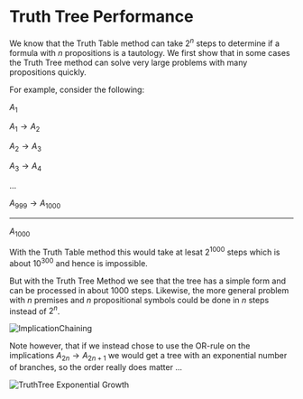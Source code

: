 # Truth Tree Performance
We know that the Truth Table method can take $2^n$ steps to determine if a formula with $n$ propositions is a tautology.
We first show that in some cases the Truth Tree method can solve very large problems with many propositions quickly.

For example, consider the following:

$A_1$

$A_1 \rightarrow A_2$

$A_2 \rightarrow A_3$

$A_3 \rightarrow A_4$

$\ldots$

$A_{999} \rightarrow A_{1000}$

_________

$A_{1000}$

With the Truth Table method this would take at lesat $2^{1000}$ steps which is about $10^{300}$ and hence
is impossible.

But with the Truth Tree Method we see that the tree has a simple form and can be processed in about $1000$ steps.
Likewise, the more general problem with $n$ premises and $n$ propositional symbols could be done in $n$ steps instead of $2^n$.

![ImplicationChaining](https://github.com/tjhickey724/discrete_math/blob/main/notes/propositional_calculus/TruthTreeForimplicationChain.jpg)

Note however, that if we instead chose to use the OR-rule on the implications $A_{2n}\rightarrow A_{2n+1}$ we would
get a tree with an exponential number of branches, so the order really does matter ...

![TruthTree Exponential Growth](https://github.com/tjhickey724/discrete_math/blob/main/notes/propositional_calculus/exponentialTruthTreeGrowthExample.jpg)



